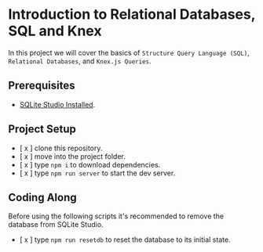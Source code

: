 # Introduction to Relational Databases, SQL and Knex

In this project we will cover the basics of `Structure Query Language (SQL)`, `Relational Databases`, and `Knex.js Queries`.

## Prerequisites

- [SQLite Studio Installed](https://sqlitestudio.pl/index.rvt?act=download).

## Project Setup

- [ x ] clone this repository.
- [ x ] move into the project folder.
- [ x ] type `npm i` to download dependencies.
- [ x ] type `npm run server` to start the dev server.

## Coding Along

Before using the following scripts it's recommended to remove the database from SQLite Studio.

- [ x ] type `npm run resetdb` to reset the database to its initial state.
